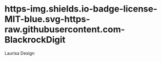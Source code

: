 # https-img.shields.io-badge-license-MIT-blue.svg-https-raw.githubusercontent.com-BlackrockDigit
Laurisa Design
